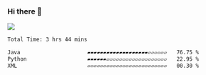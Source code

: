 ### Hi there 👋
![](https://komarev.com/ghpvc/?username=Wardiusz)
<!--START_SECTION:waka-->

```txt
Total Time: 3 hrs 44 mins

Java                     ▰▰▰▰▰▰▰▰▰▰▰▰▰▰▰▰▰▰▰▱▱▱▱▱▱   76.75 %
Python                   ▰▰▰▰▰▰▱▱▱▱▱▱▱▱▱▱▱▱▱▱▱▱▱▱▱   22.95 %
XML                      ▱▱▱▱▱▱▱▱▱▱▱▱▱▱▱▱▱▱▱▱▱▱▱▱▱   00.30 %
```

<!--END_SECTION:waka-->
